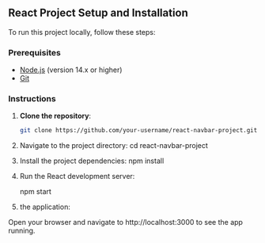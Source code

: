 
## React Project Setup and Installation

To run this project locally, follow these steps:

### Prerequisites

- [Node.js](https://nodejs.org/) (version 14.x or higher)
- [Git](https://git-scm.com/)

### Instructions

1. **Clone the repository**:

   ```bash
   git clone https://github.com/your-username/react-navbar-project.git

2. Navigate to the project directory:
   cd react-navbar-project
   
4. Install the project dependencies:
    npm install

5. Run the React development server:

   npm start

7.  the application:

  Open your browser and navigate to http://localhost:3000 to see the app running.
 
